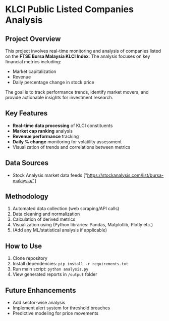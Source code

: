 # KLCI Public Listed Companies Analysis

## Project Overview
This project involves real-time monitoring and analysis of companies listed on the **FTSE Bursa Malaysia KLCI Index**. The analysis focuses on key financial metrics including:
- Market capitalization
- Revenue
- Daily percentage change in stock price

The goal is to track performance trends, identify market movers, and provide actionable insights for investment research.

## Key Features
- **Real-time data processing** of KLCI constituents
- **Market cap ranking** analysis
- **Revenue performance** tracking
- **Daily % change** monitoring for volatility assessment
- Visualization of trends and correlations between metrics

## Data Sources
- Stock Analysis market data feeds ["https://stockanalysis.com/list/bursa-malaysia/"]

## Methodology
1. Automated data collection (web scraping/API calls)
2. Data cleaning and normalization
3. Calculation of derived metrics
4. Visualization using (Python libraries: Pandas, Matplotlib, Plotly etc.)
5. (Add any ML/statistical analysis if applicable)


## How to Use
1. Clone repository
2. Install dependencies: `pip install -r requirements.txt`
3. Run main script: `python analysis.py`
4. View generated reports in `/output` folder

## Future Enhancements
- Add sector-wise analysis
- Implement alert system for threshold breaches
- Predictive modeling for price movements
